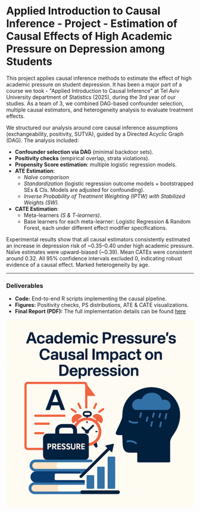 # Applied Introduction to Causal Inference - Project - Estimation of Causal Effects of High Academic Pressure on Depression among Students
This project applies causal inference methods to estimate the effect of high academic pressure on student depression. It has been a major part of a course we took - "Applied Introduction to Causal Inference" at Tel Aviv University department of Statistics (2025), during the 3rd year of our studies. As a team of 3, we combined DAG-based confounder selection, multiple causal estimators, and heterogeneity analysis to evaluate treatment effects.

We structured our analysis around core causal inference assumptions (exchangeability, positivity, SUTVA), guided by a Directed Acyclic Graph (DAG). The analysis included:

- **Confounder selection via DAG** (minimal backdoor sets).  
- **Positivity checks** (empirical overlap, strata violations).  
- **Propensity Score estimation**: multiple logistic regression models. 
- **ATE Estimation**:  
  - *Naïve comparison*  
  - *Standardization* (logistic regression outcome models + bootstrapped SEs & CIs. Models are adjusted for confounding).  
  - *Inverse Probability of Treatment Weighting (IPTW) with Stabilized Weights (SW).* 
- **CATE Estimation**:  
  - Meta-learners *(S & T-learners)*.
  - Base learners for each meta-learner: Logistic Regression & Random Forest, each under different effect modifier specifications. 

Experimental results show that all causal estimators consistently estimated an increase in depression risk of ~0.35–0.40 under high academic pressure. Naïve estimates were upward-biased (~0.39). Mean CATEs were consistent around 0.32. All 95% confidence intervals excluded 0, indicating robust evidence of a causal effect. Marked heterogeneity by age.

---

### Deliverables

- **Code:** End-to-end R scripts implementing the causal pipeline.  
- **Figures:** Positivity checks, PS distributions, ATE & CATE visualizations.  
- **Final Report (PDF):** The full implementation details can be found [here](https://github.com/IdanKanat/Causal_Inference_Student_Depression_Project/blob/14b17fa9613ad7ab15d49402e3853a60157d9aa6/Intro%20to%20Causal%20Inference%20%E2%80%93%20Project%20Report%20%E2%80%93%20%20Student%20Depression%20Dataset%20-%20Idan%2C%20Yonatan%20%26%20Tomer%20-%204.9.2025.pdf)


![_](https://github.com/IdanKanat/Causal_Inference_Student_Depression_Project/blob/67fb3fdd3475c7a460a87c98b0711f5939104078/IntroCausalInferenceProject_ThemePic_StudentDepression.png)
